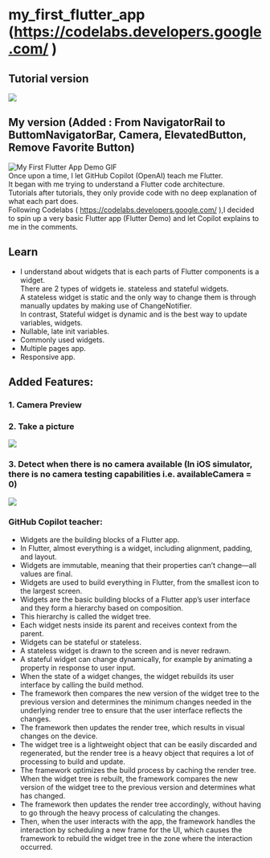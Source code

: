 # my_first_flutter_app (https://codelabs.developers.google.com/ )
## Tutorial version
![](/screenshots/1d26af443561f39c.gif)
## My version (Added : From NavigatorRail to ButtomNavigatorBar, Camera, ElevatedButton, Remove Favorite Button)
![My First Flutter App Demo GIF](https://media.giphy.com/media/v1.Y2lkPTc5MGI3NjExNDk4ZDkxMDkwYWU2MmIxMGM5ZDc3YWI0YmMyZTQxZmIwMTYxZTRmNiZjdD1n/6EEWZPCyH25v1q9mZl/giphy-downsized-large.gif) <br>
Once upon a time, I let GitHub Copilot (OpenAI) teach me Flutter.<br>
It began with me trying to understand a Flutter code architecture.<br>
Tutorials after tutorials, they only provide code with no deep explanation of what each part does.<br>
Following Codelabs ( https://codelabs.developers.google.com/ ),I decided to spin up a very basic Flutter app (Flutter Demo) and let Copilot explains to me in the comments.

## Learn
- I understand about widgets that is each parts of Flutter components is a widget. <br>
There are 2 types of widgets ie. stateless and stateful widgets. <br>
A stateless widget is static and the only way to change them is through manually updates by making use of ChangeNotifier. <br>
In contrast, Stateful widget is dynamic and is the best way to update variables, widgets. <br>
- Nullable, late init variables.
- Commonly used widgets.
- Multiple pages app.
- Responsive app.

## Added Features:
### 1. Camera Preview
### 2. Take a picture
![](/screenshots/Screenshot_1681803427.png)
### 3. Detect when there is no camera available (In iOS simulator, there is no camera testing capabilities i.e. availableCamera = 0)
![](/screenshots/Screenshot_1681803285.png)

### GitHub Copilot teacher:
- Widgets are the building blocks of a Flutter app.
- In Flutter, almost everything is a widget, including alignment, padding, and layout.
- Widgets are immutable, meaning that their properties can’t change—all values are final.
- Widgets are used to build everything in Flutter, from the smallest icon to the largest screen.
- Widgets are the basic building blocks of a Flutter app’s user interface and they form a hierarchy based on composition.
- This hierarchy is called the widget tree.
- Each widget nests inside its parent and receives context from the parent.
- Widgets can be stateful or stateless.
- A stateless widget is drawn to the screen and is never redrawn.
- A stateful widget can change dynamically, for example by animating a property in response to user input.
- When the state of a widget changes, the widget rebuilds its user interface by calling the build method. 
- The framework then compares the new version of the widget tree to the previous version and determines the minimum changes needed in the underlying render tree to ensure that the user interface reflects the changes.
- The framework then updates the render tree, which results in visual changes on the device.
- The widget tree is a lightweight object that can be easily discarded and regenerated, but the render tree is a heavy object that requires a lot of processing to build and update.
- The framework optimizes the build process by caching the render tree. When the widget tree is rebuilt, the framework compares the new version of the widget tree to the previous version and determines what has changed.
- The framework then updates the render tree accordingly, without having to go through the heavy process of calculating the changes.
- Then, when the user interacts with the app, the framework handles the interaction by scheduling a new frame for the UI, which causes the framework to rebuild the widget tree in the zone where the interaction occurred.